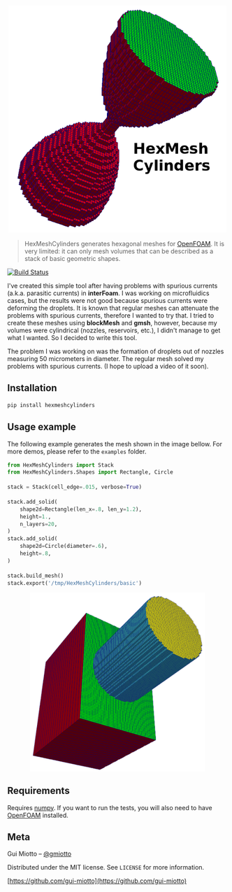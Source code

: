<p align="center">
  <img src="media/hexmeshcyl.png" alt="hexmeshcyl" width="500"/>
</p>

<!--# HexMeshCylinders-->
> HexMeshCylinders generates hexagonal meshes for [OpenFOAM][openfoam-url]. It is very limited: it can only mesh volumes that can be described as a stack of basic geometric shapes.

[![Build Status][travis-image]][travis-url]

I've created this simple tool after having problems with spurious currents (a.k.a. parasitic currents) in **interFoam**. I was working on microfluidics cases, but the results were not good because spurious currents were deforming the droplets. It is known that regular meshes can attenuate the problems with spurious currents, therefore I wanted to try that. I tried to create these meshes using **blockMesh** and **gmsh**, however, because my volumes were cylindrical (nozzles, reservoirs, etc.), I didn't manage to get what I wanted. So I decided to write this tool.

The problem I was working on was the formation of droplets out of nozzles measuring 50 micrometers in diameter. The regular mesh solved my problems with spurious currents. (I hope to upload a video of it soon).


## Installation

```sh
pip install hexmeshcylinders
```

## Usage example

The following example generates the mesh shown in the image bellow. For more demos, please
 refer to the ``examples`` folder.


```python
from HexMeshCylinders import Stack
from HexMeshCylinders.Shapes import Rectangle, Circle

stack = Stack(cell_edge=.015, verbose=True)

stack.add_solid(
    shape2d=Rectangle(len_x=.8, len_y=1.2),
    height=1.,
    n_layers=20,
)
stack.add_solid(
    shape2d=Circle(diameter=.6),
    height=.8,
)

stack.build_mesh()
stack.export('/tmp/HexMeshCylinders/basic')

```

<p align="center">
    <img src="media/basic_1.png" alt="basic_1" width="400"/>
</p>

## Requirements

Requires [numpy][numpy-url]. If you want to run the tests, you will also need to have
 [OpenFOAM][openfoam-git-url] installed.


## Meta

Gui Miotto – [@gmiotto](https://twitter.com/gmiotto)

Distributed under the MIT license. See ``LICENSE`` for more information.

[https://github.com/gui-miotto](https://github.com/gui-miotto)

<!-- Markdown link & img dfn's -->
[openfoam-url]: https://www.openfoam.com/
[openfoam-git-url]: https://github.com/OpenFOAM/OpenFOAM-7
[numpy-url]: https://github.com/numpy/numpy
[travis-image]: https://travis-ci.org/gui-miotto/HexMeshCylinders.svg?branch=master
[travis-url]: https://travis-ci.org/gui-miotto/HexMeshCylinders


